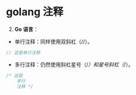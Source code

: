# golang 注释

2. **Go 语言**：

- 单行注释：同样使用双斜杠（//）。

```go
// 这是单行注释
```

- 多行注释：仍然使用斜杠星号（/_）和星号斜杠（_/）。

```go
/* 这是
    多行
    注释 */
```
